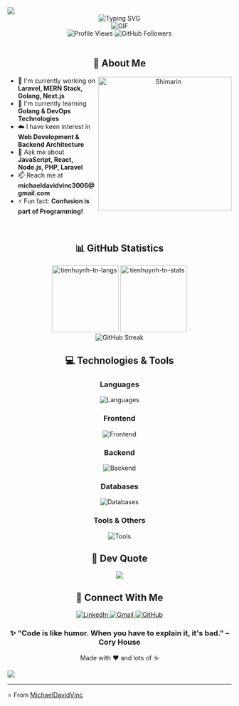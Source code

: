 <!--horizontal divider(gradient)-->
<img src="https://user-images.githubusercontent.com/73097560/115834477-dbab4500-a447-11eb-908a-139a6edaec5c.gif">

<!-- Header with Typing Animation -->
<div align="center">
  <img src="https://readme-typing-svg.herokuapp.com?font=Fira+Code&size=32&duration=2800&pause=2000&color=A9FEF7&center=true&vCenter=true&width=940&lines=Hey+there!+I'm+Michael+David+Vinc+%F0%9F%91%8B;Full+Stack+Developer+%F0%9F%9A%80;Always+Learning+New+Things+%F0%9F%A4%93" alt="Typing SVG" />
</div>

<!-- Animated Snake -->
<div align="center">
  <img alt="GIF" src="https://github.com/vimalverma558/vimalverma558/blob/v2/img/dino.gif" />
</div>
<!-- Profile Views Counter -->
<div align="center">
  <img src="https://komarev.com/ghpvc/?username=michaeldavidvinc1&label=Profile%20views&color=0e75b6&style=flat" alt="Profile Views" />
  <img src="https://img.shields.io/github/followers/michaeldavidvinc1?label=Followers&style=social" alt="GitHub Followers" />
</div>
<br />

<!-- About Me Section -->
<div align="center">
  <h2>🚀 About Me</h2>
  <img align="right" width="300" alt="Shimarin" src="https://i.imgur.com/aNBi8Jf.png"/>
  <div align="left">
    <ul>
      <li>🔭 I'm currently working on <b>Laravel, MERN Stack, Golang, Next.js</b></li>
      <li>🌱 I'm currently learning <b>Golang & DevOps Technologies</b></li>
      <li>☁️ I have keen interest in <b>Web Development & Backend Architecture</b></li>
      <li>💬 Ask me about <b>JavaScript, React, Node.js, PHP, Laravel</b></li>
      <li>📫 Reach me at <b>michaeldavidvinc3006@gmail.com</b></li>
      <li>⚡ Fun fact: <b>Confusion is part of Programming!</b></li>
    </ul>
  </div>
</div>

<br clear="both"/>

<!-- GitHub Stats Section -->
<div align="center">
  <h2>📊 GitHub Statistics</h2>
  <div>
    <img height="150em" src="https://github-readme-stats.vercel.app/api/top-langs/?username=michaeldavidvinc1&layout=compact&show_icon=true&theme=algolia" alt="tienhuynh-tn-langs"/>
    <img height="150em" src="https://github-readme-stats.vercel.app/api/?username=michaeldavidvinc1&layout=compact&show_icon=true&theme=algolia" alt="tienhuynh-tn-stats"/>
  </div>
</div>

<!-- GitHub Streak Stats -->
<div align="center">
  <img src="https://streak-stats.demolab.com?user=michaeldavidvinc1&theme=algolia" alt="GitHub Streak" />
</div>
<!-- Activity Graph
<div align="center">
  <h2>📈 Contribution Graph</h2>
  <img src="https://github-readme-activity-graph.vercel.app/graph?username=michaeldavidvinc1&theme=github-compact&bg_color=ffffff&color=00b4d8&line=0077b6&point=0096c7&area=true&hide_border=true" />
</div>

<div align="center">
  <h2>🏆 GitHub Trophies</h2>
  <img src="https://github-profile-trophy.vercel.app/?username=michaeldavidvinc1&theme=algolia&no-frame=false&no-bg=false&margin-w=4&row=1" />
</div> -->

<!-- Technologies Section -->
<div align="center">
  <h2>💻 Technologies & Tools</h2>
  
  <h3>Languages</h3>
  <img src="https://skillicons.dev/icons?i=js,ts,php,go,html,css" alt="Languages"/>
  
  <h3>Frontend</h3>
  <img src="https://skillicons.dev/icons?i=react,nextjs,tailwind" alt="Frontend"/>
  
  <h3>Backend</h3>
  <img src="https://skillicons.dev/icons?i=nodejs,express,laravel,prisma,go" alt="Backend"/>
  
  <h3>Databases</h3>
  <img src="https://skillicons.dev/icons?i=mongodb,mysql,postgres,sqlite,supabase" alt="Databases"/>
  
  <h3>Tools & Others</h3>
  <img src="https://skillicons.dev/icons?i=git,github,vscode,postman,docker,kubernetes" alt="Tools"/>
</div>


<!-- Quote -->
<div align="center">
  <h2>💭 Dev Quote</h2>
  <img src="https://quotes-github-readme.vercel.app/api?type=horizontal&theme=algolia" />
</div>

<!-- Connect Section -->
<div align="center">
  <h2>🤝 Connect With Me</h2>
  <p>
    <a href="https://www.linkedin.com/in/michael-david-vinc-9b096a210/" target="_blank">
      <img src="https://img.shields.io/badge/LinkedIn-0077B5?style=for-the-badge&logo=linkedin&logoColor=white" alt="LinkedIn"/>
    </a>
    <a href="mailto:michaeldavidvinc3006@gmail.com" target="_blank">
      <img src="https://img.shields.io/badge/Gmail-D14836?style=for-the-badge&logo=gmail&logoColor=white" alt="Gmail"/>
    </a>
    <a href="https://github.com/michaeldavidvinc1" target="_blank">
      <img src="https://img.shields.io/badge/GitHub-100000?style=for-the-badge&logo=github&logoColor=white" alt="GitHub"/>
    </a>
  </p>
</div>

<!-- Support Section
<div align="center">
  <h2>☕ Support My Work</h2>
  <p>If you like my work and want to support me, consider buying me a coffee!</p>
  <a href="https://www.buymeacoffee.com/michaeldavidvinc" target="_blank">
    <img src="https://cdn.buymeacoffee.com/buttons/v2/default-yellow.png" height="50" width="210" alt="Buy Me A Coffee"/>
  </a>
</div> -->

<!-- Footer -->
<div align="center">
  <h3>✨ "Code is like humor. When you have to explain it, it's bad." – Cory House</h3>
  <p>Made with ❤️ and lots of ☕</p>
</div>

<!--horizontal divider(gradient)-->
<img src="https://user-images.githubusercontent.com/73097560/115834477-dbab4500-a447-11eb-908a-139a6edaec5c.gif">

---
⭐️ From [MichaelDavidVinc](https://github.com/michaeldavidvinc1)
